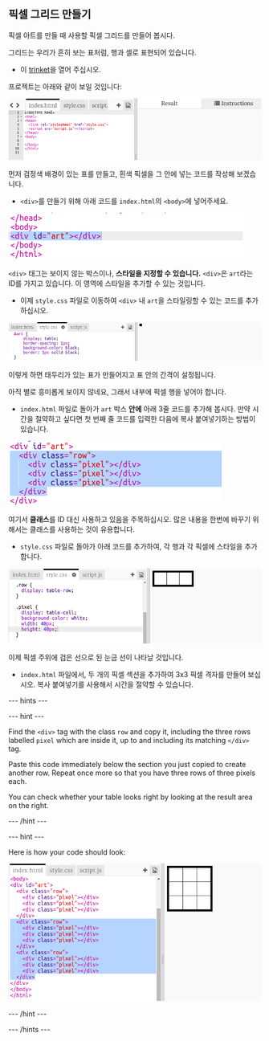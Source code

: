 ## 픽셀 그리드 만들기

픽셀 아트를 만들 때 사용할 픽셀 그리드를 만들어 봅시다.

그리드는 우리가 흔히 보는 표처럼, 행과 셀로 표현되어 있습니다.

+ 이 [trinket](http://jumpto.cc/web-pixel)을 열어 주십시오.

프로젝트는 아래와 같이 보일 것입니다:

![스크린샷](images/pixel-starter.png)

먼저 검정색 배경이 있는 표를 만들고, 흰색 픽셀을 그 안에 넣는 코드를 작성해 보겠습니다.

+ `<div>`를 만들기 위해 아래 코드를 `index.html`의 `<body>`에 넣어주세요.

![스크린샷](images/pixel-art-art.png)

`<div>` 태그는 보이지 않는 박스이나, **스타일을 지정할 수 있습니다.** `<div>`은 `art`라는 ID를 가지고 있습니다. 이 영역에 스타일을 추가할 수 있는 것입니다.

+ 이제 `style.css` 파일로 이동하여 `<div>` 내 `art`을 스타일링할 수 있는 코드를 추가하십시오.

![스크린샷](images/pixel-art-style.png)

이렇게 하면 태두리가 있는 표가 만들어지고 표 안의 간격이 설정됩니다.

아직 별로 흥미롭게 보이지 않네요, 그래서 내부에 픽셀 행을 넣어야 합니다.

+ `index.html` 파일로 돌아가 `art` 박스 **안에** 아래 3줄 코드를 추가해 봅시다. 만약 시간을 절약하고 싶다면 첫 번째 줄 코드를 입력한 다음에 복사 붙여넣기하는 방법이 있습니다.

![스크린샷](images/pixel-art-row.png)

여기서 **클래스**를 ID 대신 사용하고 있음을 주목하십시오. 많은 내용을 한번에 바꾸기 위해서는 클래스를 사용하는 것이 유용합니다.

+ `style.css` 파일로 돌아가 아래 코드를 추가하여, 각 행과 각 픽셀에 스타일을 추가합니다.

![스크린샷](images/pixel-art-row-style.png)

이제 픽셀 주위에 검은 선으로 된 눈금 선이 나타날 것입니다.

+ `index.html` 파일에서, 두 개의 픽셀 섹션을 추가하여 3x3 픽셀 격자를 만들어 보십시오. 복사 붙여넣기를 사용해서 시간을 절약할 수 있습니다.

\--- hints \---

\--- hint \---

Find the `<div>` tag with the class `row` and copy it, including the three rows labelled `pixel` which are inside it, up to and including its matching `</div>` tag.

Paste this code immediately below the section you just copied to create another row. Repeat once more so that you have three rows of three pixels each.

You can check whether your table looks right by looking at the result area on the right.

\--- /hint \---

\--- hint \---

Here is how your code should look:

![screenshot](images/pixel-art-grid-3.png)

\--- /hint \---

\--- /hints \---